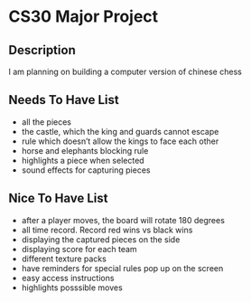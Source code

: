 # CS30 Major Project

## Description
I am planning on building a computer version of chinese chess

## Needs To Have List
- all the pieces
- the castle, which the king and guards cannot escape
- rule which doesn’t allow the kings to face each other
- horse and elephants blocking rule
- highlights a piece when selected
- sound effects for capturing pieces


## Nice To Have List
- after a player moves, the board will rotate 180 degrees
- all time record. Record red wins vs black wins
- displaying the captured pieces on the side
- displaying score for each team
- different texture packs
- have reminders for special rules pop up on the screen
- easy access instructions
- highlights posssible moves
